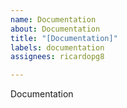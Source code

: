```yaml
---
name: Documentation
about: Documentation
title: "[Documentation]"
labels: documentation
assignees: ricardopg8

---
```


Documentation
